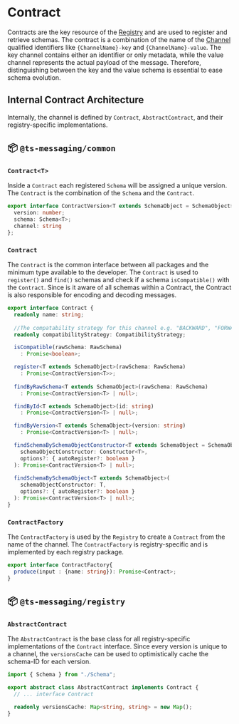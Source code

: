 # Contract
Contracts are the key resource of the [Registry](/architecture/registry) and are used to register and retrieve schemas. The contract is a combination of the name of the [Channel](/architecture/channel) qualified identifiers like `{ChannelName}-key` and `{ChannelName}-value`. The key channel contains either an identifier or only metadata, while the value channel represents the actual payload of the message. Therefore, distinguishing between the key and the value schema is essential to ease schema evolution.

## Internal Contract Architecture

Internally, the channel is defined by `Contract`, `AbstractContract`, and their registry-specific implementations.

## :package: `@ts-messaging/common`

### `Contract<T>`
Inside a `Contract` each registered `Schema` will be assigned a unique version. The `Contract` is the combination of the `Schema` and the `Contract`.

```ts 
export interface ContractVersion<T extends SchemaObject = SchemaObject>{
  version: number;
  schema: Schema<T>;
  channel: string
};
```

### `Contract`
The `Contract` is the common interface between all packages and the minimum type available to the developer. The `Contract` is used to `register()` and `find()` schemas and check if a schema `isCompatible()` with the `Contract`. Since is it aware of all schemas within a Contract, the Contract is also responsible for encoding and decoding messages.

```ts
export interface Contract {
  readonly name: string;
  
  //The compatability strategy for this channel e.g. "BACKWARD", "FORWARD", "FULL", "NONE", ...
  readonly compatibilityStrategy: CompatibilityStrategy;

  isCompatible(rawSchema: RawSchema) 
    : Promise<boolean>;

  register<T extends SchemaObject>(rawSchema: RawSchema)
    : Promise<ContractVersion<T>>;
  
  findByRawSchema<T extends SchemaObject>(rawSchema: RawSchema)
    : Promise<ContractVersion<T> | null>;

  findById<T extends SchemaObject>(id: string)
    : Promise<ContractVersion<T> | null>;

  findByVersion<T extends SchemaObject>(version: string)
    : Promise<ContractVersion<T> | null>;

  findSchemaBySchemaObjectConstructor<T extends SchemaObject = SchemaObject>(
    schemaObjectConstructor: Constructor<T>,
    options?: { autoRegister?: boolean }
  ): Promise<ContractVersion<T> | null>;
  
  findSchemaBySchemaObject<T extends SchemaObject>(
    schemaObjectConstructor: T,
    options?: { autoRegister?: boolean }
  ): Promise<ContractVersion<T> | null>;
}
```


### `ContractFactory`
The `ContractFactory` is used by the `Registry` to create a `Contract` from the name of the channel. The `ContractFactory` is registry-specific and is implemented by each registry package.

```ts
export interface ContractFactory{
  produce(input : {name: string}): Promise<Contract>;
}
```

## :package: `@ts-messaging/registry`

### `AbstractContract`

The `AbstractContract` is the base class for all registry-specific implementations of the `Contract` interface. Since every version is unique to a channel, the `versionsCache` can be used to optimistically cache the schema-ID for each version.

```ts
import { Schema } from "./Schema";

export abstract class AbstractContract implements Contract {
  // ... interface Contract

  readonly versionsCache: Map<string, string> = new Map();
}
```

